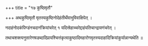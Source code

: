 +++
title = "१७ कुष्ठिमृतौ"

+++
अथकुष्ठिमृतौ मृतस्यकुष्ठिनोदेहंतीर्थेवाभुविवाक्षिपेत् ।

नदाहंनोदकंपिण्डंनचदानंक्रियांचरेत् १ यदिस्रेहाच्चरेद्दाहंयतिचान्द्रायणंचरेत् ।

तथाचशक्त्यनुसारेणषडब्दादिप्रायश्चित्तंकृत्वाकुष्ठादिमहारोगमृतस्यदाहादिक्रियांकुर्यान्नान्यथेति ॥
